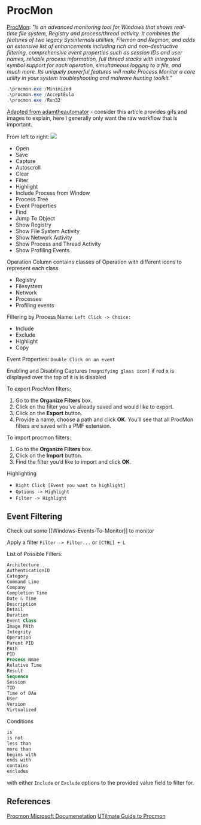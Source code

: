 # ProcMon

[ProcMon](https://learn.microsoft.com/en-us/sysinternals/downloads/procmon): *"is an advanced monitoring tool for Windows that shows real-time file system, Registry and process/thread activity. It combines the features of two legacy Sysinternals utilities, Filemon and Regmon, and adds an extensive list of enhancements including rich and non-destructive filtering, comprehensive event properties such as session IDs and user names, reliable process information, full thread stacks with integrated symbol support for each operation, simultaneous logging to a file, and much more. Its uniquely powerful features will make Process Monitor a core utility in your system troubleshooting and malware hunting toolkit."*

```powershell
.\procmon.exe /Minimized
.\procmon.exe /AcceptEula
.\procmon.exe /Run32
```

[Adapted from adamtheautomator](https://adamtheautomator.com/procmon/) - consider this article provides gifs and images to explain, here I generally only want the raw workflow that is important.  

From left to right:
![](procmonbar.png)
- Open
- Save
- Capture
- Autoscroll
- Clear
- Filter
- Highlight
- Include Process from Window
- Process Tree
- Event Properties
- Find
- Jump To Object
- Show Registry
- Show File System Activity
- Show Network Activity
- Show Process and Thread Activity
- Show Profiling Events

Operation Column contains classes of Operation with different icons to represent each class
-   Registry
-   Filesystem
-   Network
-   Processes
-   Profiling events

Filtering by Process Name:
`Left Click -> Choice:` 
- Include
- Exclude
- Highlight
- Copy

Event Properties:
`Double Click on an event`

Enabling and Disabling Captures `[magnifying glass icon]` if red x is displayed over the top of it is is disabled

To export ProcMon filters:

1.  Go to the **Organize Filters** box.
2.  Click on the filter you’ve already saved and would like to export.
3.  Click on the **Export** button.
4.  Provide a name, choose a path and click **OK**. You’ll see that all ProcMon filters are saved with a PMF extension.

To import procmon filters:

1.  Go to the **Organize Filters** box.
2.  Click on the **Import** button.
3.  Find the filter you’d like to import and click **OK**.

Highlighting 
- `Right Click [Event you want to highlight]`
- `Options -> Highlight`
- `Filter -> Highlight`

## Event Filtering

Check out some [[Windows-Events-To-Monitor]] to monitor

Apply a filter
`Filter -> Filter...` or `[CTRL] + L` 

List of Possible Filters:
```powershell
Architecture
AuthenticationID
Category
Command Line
Company
Completion Time
Date & Time
Description
Detail
Duration
Event Class
Image PAth
Integrity 
Operation 
Parent PID
PAth
PID
Process Nmae
Relative Time
Result
Sequence
Session 
TID
Time of DAu
User
Version
Virtualized
```

Conditions
```powershell
is
is not
less than
more than
begins with
ends with
contains
excludes
```

with either `Include` or `Exclude` options to the provided value field to filter for.


## References 

[Procmon Microsoft Documenetation](https://learn.microsoft.com/en-us/sysinternals/downloads/procmon#overview-of-process-monitor-capabilities)
[UTilmate Guide to Procmon](https://adamtheautomator.com/procmon/)